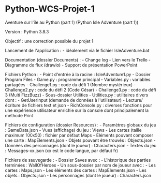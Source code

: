 # Python-WCS-Projet-1

Aventure sur l'île au Python (part 1) (Python Isle Adventure (part 1))

Version : Python 3.8.3

Objectif : une correction possible du projet 1

Lancement de l'application : 
    - idéalement via le fichier IsleAdventure.bat

Documentation (dossier Documents) :
    - Change log
    - Lien vers le Trello
    - Diagramme de flux (drawio)
    - Support de présentation PowerPoint

Fichiers Python :
    - Point d'entrée à la racine : IsleAdventure1.py
    - Dossier Program Files
        - Game.py : programme principal
        - Variables.py : variables partagées
        - Challenge1.py : code du défi 1 (Nombre mystérieux)
        - Challenge2.py : code du défi 2 (Code César)
        - Challenge3.py : code du défi 3 (Multi FizzBuzz)
        - Sous-dossier Utilities
            - Utilities.py : utilitaires divers dont :
                - GetUserInput (demande de données à l'utilisateur)
                - Lecture/écriture de fichiers text et json
            - RichConsole.py : diverses fonctions pour une expérience utilisateur enrichie sur la console dont principalement la méthode Print

Fichiers de configuration (dossier Resources) :
    - Paramètres globaux du jeu : GameData.json
    - Vues (affichage) du jeu : Views
    - Les cartes (taille maximum 100x50) : fichier par défaut Maps
    - Éléments pouvant composer une carte : MapElements.json
    - Objets pouvant être trouvés : Objects.json
    - Données des personnages (dont le joueur) : Characters.json
    - Textes du jeu : Messages-xx.json (xx est le code langue, par défaut fr)

Fichiers de sauvegarde :
    - Dossier Saves avec :
        - L'historique des parties terminées : WallOfHeroes
        - Un sous-dossier par nom de joueur avec :
            - Les cartes : Maps.json 
            - Les éléments des cartes : MapElements.json
            - Les objets : Objects.json
            - Les personnages (dont le joueur) : Characters.json